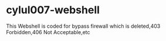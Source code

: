 # cylul007-webshell
This Webshell is coded for bypass firewall which is deleted,403 Forbidden,406 Not Acceptable,etc
